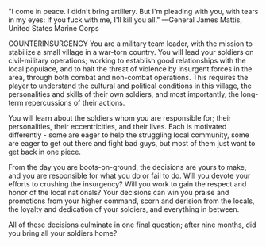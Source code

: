"I come in peace. I didn't bring artillery. But I'm pleading with you, with tears in my eyes: If you fuck with me, I'll kill you all."
—General James Mattis, United States Marine Corps

COUNTERINSURGENCY
You are a military team leader, with the mission to stabilize a small village in a war-torn country. You will lead your soldiers on civil-military operations; working to establish good relationships with the local populace, and to halt the threat of violence by insurgent forces in the area, through both combat and non-combat operations. This requires the player to understand the cultural and political conditions in this village, the personalities and skills of their own soldiers, and most importantly, the long-term repercussions of their actions.

You will learn about the soldiers whom you are responsible for; their personalities, their eccentricities, and their lives. Each is motivated differently - some are eager to help the struggling local community, some are eager to get out there and fight bad guys, but most of them just want to get back in one piece.

From the day you are boots-on-ground, the decisions are yours to make, and you are responsible for what you do or fail to do. Will you devote your efforts to crushing the insurgency? Will you work to gain the respect and honor of the local nationals? Your decisions can win you praise and promotions from your higher command, scorn and derision from the locals, the loyalty and dedication of your soldiers, and everything in between.

All of these decisions culminate in one final question; after nine months, did you bring all your soldiers home?
